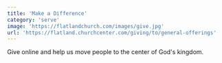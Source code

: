 ```yaml
---
title: 'Make a Difference'
category: 'serve'
image: 'https://flatlandchurch.com/images/give.jpg'
url: 'https://flatland.churchcenter.com/giving/to/general-offerings'
---
```


Give online and help us move people to the center of God's kingdom.
